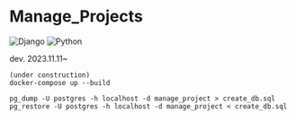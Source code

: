# Manage_Projects

![Django](https://img.shields.io/badge/Django-4.1.4-green)
![Python](https://img.shields.io/badge/Python-3.9.13-blue)


dev.
2023.11.11~


```terminal
(under construction)
docker-compose up --build
```


```
pg_dump -U postgres -h localhost -d manage_project > create_db.sql
pg_restore -U postgres -h localhost -d manage_project < create_db.sql
```